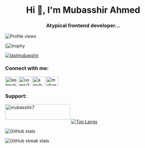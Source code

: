 <h1 align="center">Hi 👋, I'm Mubasshir Ahmed</h1>
<h3 align="center">Atypical frontend developer...</h3>

![Profile views](https://gpvc.arturio.dev/Amubasshir)  

[![trophy](https://github-profile-trophy.vercel.app/?username=Amubasshir)

<p align="left"> <a href="https://twitter.com/lastmubasshir" target="blank"><img src="https://img.shields.io/twitter/follow/lastmubasshir?logo=twitter&style=for-the-badge" alt="lastmubasshir" /></a> </p>

<h3 align="left">Connect with me:</h3>
<p align="left">
<a href="https://twitter.com/lastmubasshir" target="blank"><img align="center" src="https://raw.githubusercontent.com/rahuldkjain/github-profile-readme-generator/master/src/images/icons/Social/twitter.svg" alt="lastmubasshir" height="30" width="40" /></a>
<a href="https://stackoverflow.com//users/16774151/mubasshir" target="blank"><img align="center" src="https://raw.githubusercontent.com/rahuldkjain/github-profile-readme-generator/master/src/images/icons/Social/stack-overflow.svg" alt="users/16774151/mubasshir" height="30" width="40" /></a>
  <a href="https://dev.to/amubasshir" target="blank"><img align="center" src="https://cdn.jsdelivr.net/npm/simple-icons@3.0.1/icons/dev-dot-to.svg" alt="amubasshir" height="30" width="40" /></a>
<a href="https://fb.com/mubasshir07/" target="blank"><img align="center" src="https://raw.githubusercontent.com/rahuldkjain/github-profile-readme-generator/master/src/images/icons/Social/facebook.svg" alt="mubasshir07/" height="30" width="40" /></a>
</p>


<h3 align="left">Support:</h3>
<p><a href="https://www.buymeacoffee.com/mubasshir7"> <img align="left" src="https://cdn.buymeacoffee.com/buttons/v2/default-yellow.png" height="50" width="210" alt="mubasshir7" /></a></p><br><br>


[![Top Langs](https://github-readme-stats.vercel.app/api/top-langs/?username=Amubasshir)](https://github.com/anuraghazra/github-readme-stats)

![GitHub stats](https://github-readme-stats.vercel.app/api?username=Amubasshir&show_icons=true)  

![GitHub streak stats](https://github-readme-streak-stats.herokuapp.com/?user=Amubasshir)  

